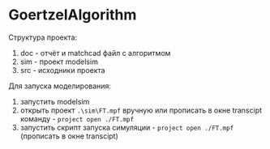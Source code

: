 # GoertzelAlgorithm
Структура проекта:

1. doc - отчёт и matchcad файл с алгоритмом
2. sim - проект modelsim
3. src - исходники проекта  

Для запуска моделирования:
1. запустить modelsim
2. открыть проект `.\sim\FT.mpf` вручную или прописать в окне transcipt команду - `project open ./FT.mpf`
3. запустить скрипт запуска симуляции - `project open ./FT.mpf` (прописать в окне transcipt)
